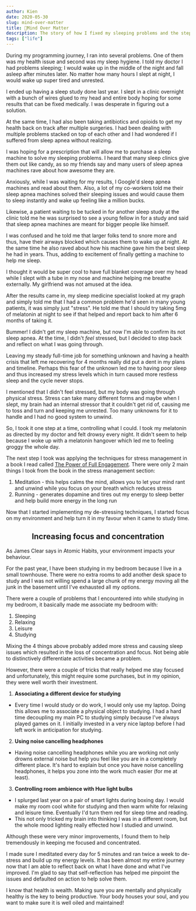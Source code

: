 ```yaml
---
author: Kien
date: 2020-05-30
slug: mind-over-matter
title: 🧠Mind Over Matter
description: The story of how I fixed my sleeping problems and the steps I took to optimize for study, leisure, and sleep in my small bedroom. The things that worked for me throughout my journey in programming.
tags: ["life"]
---
```


During my programming journey, I ran into several problems. One of them was my health issue and second was my sleep hygiene. I told my doctor I had problems sleeping; I would wake up in the middle of the night and fall asleep after minutes later. No matter how many hours I slept at night, I would wake up super tired and unrested.

I ended up having a sleep study done last year. I slept in a clinic overnight with a bunch of wires glued to my head and entire body hoping for some results that can be fixed medically. I was desperate in figuring out a solution.

At the same time, I had also been taking antibiotics and opioids to get my health back on track after multiple surgeries. I had been dealing with multiple problems stacked on top of each other and I had wondered if I suffered from sleep apnea without realizing.

I was hoping for a prescription that will allow me to purchase a sleep machine to solve my sleeping problems. I heard that many sleep clinics give them out like candy, as so my friends say and many users of sleep apnea machines rave about how awesome they are.

Anxiously, while I was waiting for my results, I Google'd sleep apnea machines and read about them. Also, a lot of my co-workers told me their sleep apnea machines solved their sleeping issues and would cause them to sleep instantly and wake up feeling like a million bucks.

Likewise, a patient waiting to be tucked in for another sleep study at the clinic told me he was surprised to see a young fellow in for a study and said that sleep apnea machines are meant for bigger people like himself.

I was confused and he told me that larger folks tend to snore more and thus, have their airways blocked which causes them to wake up at night. At the same time he also raved about how his machine gave him the best sleep he had in years. Thus, adding to excitement of finally getting a machine to help me sleep.

I thought it would be super cool to have full blanket coverage over my head while I slept with a tube in my nose and machine helping me breathe externally. My girlfriend was not amused at the idea.

After the results came in, my sleep medicine specialist looked at my graph and simply told me that I had a common problem he'd seen in many young patients, it was simply just "stress". He told me that I should try taking 5mg of melatonin at night to see if that helped and report back to him after 6 months of taking it.

Bummer! I didn't get my sleep machine, but now I'm able to confirm its not sleep apnea. At the time, I didn't *feel* stressed, but I decided to step back and reflect on what I was going through.

Leaving my steady full-time job for something unknown and having a health crisis that left me recovering for 4 months really did put a dent in my plans and timeline. Perhaps this fear of the unknown led me to having poor sleep and thus increased my stress levels which in turn caused more restless sleep and the cycle never stops.

I mentioned that I didn't feel stressed, but my body was going through physical stress. Stress can take many different forms and maybe when I slept, my brain had an internal stressor that it couldn't get rid of, causing me to toss and turn and keeping me unrested. Too many unknowns for it to handle and I had no good system to unwind.

So, I took it one step at a time, controlling what I could. I took my melatonin as directed by my doctor and felt drowsy every night. It didn't seem to help because I woke up with a melatonin hangover which led me to feeling groggy the whole day.

The next step I took was applying the techniques for stress management in a book I read called [The Power of Full Engagement](/008-managing-energy/). There were only 2 main things I took from the book in the stress management section:

1.	Meditation - this helps calms the mind, allows you to let your mind rant and unwind while you focus on your breath which reduces stress
2.	Running - generates dopamine and tires out my energy to sleep better and help build more energy in the long run

Now that I started implementing my de-stressing techniques, I started focus on my environment and help turn it in my favour when it came to study time.

## <center>Increasing focus and concentration</center>
As James Clear says in Atomic Habits, your environment impacts your behaviour.

For the past year, I have been studying in my bedroom because I live in a small townhouse. There were no extra rooms to add another desk space to study and I was not willing spend a large chunk of my energy moving all the junk in the basement until I've exhausted all my options.

There were a couple of problems that I encountered into while studying in my bedroom, it basically made me associate my bedroom with:

1.	Sleeping
2.	Relaxing
3.	Leisure
4.	Studying


Mixing the 4 things above probably added more stress and causing sleep issues which resulted in the loss of concentration and focus. Not being able to distinctively differentiate activities became a problem.

However, there were a couple of tricks that really helped me stay focused and unfortunately, this might require some purchases, but in my opinion, they were well worth their investment.

1.	<strong>Associating a different device for studying</strong>

- Every time I would study or do work, I would only use my laptop. Doing this allows me to associate a physical object to studying. I had a hard time decoupling my main PC to studying simply because I've always played games on it. I initially invested in a very nice laptop before I had left work in anticipation for studying.

2.	<strong>Using noise cancelling headphones</strong>

- Having noise cancelling headphones while you are working not only drowns external noise but help you feel like you are in a completely different place. It's hard to explain but once you have noise cancelling headphones, it helps you zone into the work much easier (for me at least).

3.	<strong>Controlling room ambience with Hue light bulbs</strong>

- I splurged last year on a pair of smart lights during boxing day. I would make my room cool white for studying and then warm white for relaxing and leisure time. Eventually I'd turn them red for sleep time and reading.
- This not only tricked my brain into thinking I was in a different room, but the whole mood lighting really effected how I studied and unwind.


Although these were very minor improvements, I found them to help tremendously in keeping me focused and concentrated.


I made sure I meditated every day for 5 minutes and ran twice a week to de-stress and build up my energy levels. It has been almost my entire journey now that I am able to reflect back on what I have done and what I've improved. I'm glad to say that self-reflection has helped me pinpoint the issues and defaulted on action to help solve them.


I know that health is wealth. Making sure you are mentally and physically healthy is the key to being productive. Your body houses your soul, and you want to make sure it is well oiled and maintained!


